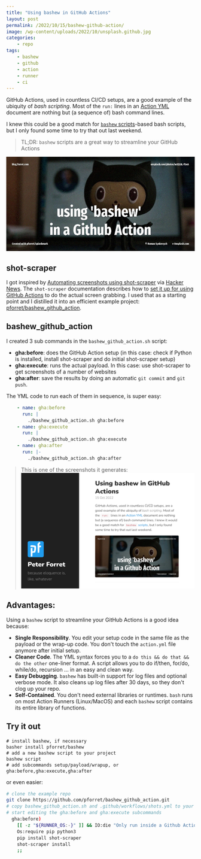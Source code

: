 ```yaml
---
title: "Using bashew in GitHub Actions"
layout: post
permalink: /2022/10/15/bashew-github-action/
image: /wp-content/uploads/2022/10/unsplash.github.jpg
categories:
    - repo
tags:
    - bashew
    - github
    - action
    - runner
    - ci
---
```


GitHub Actions, used in countless CI/CD setups, are a good example of the ubiquity of _bash scripting_. Most of the `run:` lines in an [Action YML](https://docs.github.com/en/actions/using-workflows/workflow-syntax-for-github-actions#jobsjob_idstepsrun) document are nothing but (a sequence of) bash command lines. 

I knew this could be a good match for [`bashew` scripts](/tag/bashew/)-based bash scripts, but I only found some time to try that out last weekend. 

> TL;DR: `bashew` scripts are a great way to streamline your GitHub Actions

![bashew in GitHub Action scripts](/wp-content/uploads/2022/10/unsplash.github.jpg)

## shot-scraper

I got inspired by [Automating screenshots using shot-scraper](https://simonwillison.net/2022/Oct/14/automating-screenshots/) via [Hacker News](https://news.ycombinator.com/item?id=33216789). The `shot-scraper` documentation describes how to [set it up for using GitHub Actions](https://shot-scraper.datasette.io/en/stable/github-actions.html) to do the actual screen grabbing. I used that as a starting point and I distilled it into an efficient example project: [pforret/bashew_github_action](https://github.com/pforret/bashew_github_action).

## bashew_github_action
I created 3 sub commands in the `bashew_github_action.sh` script:
* **gha:before**: does the GitHub Action setup (in this case: check if Python is installed, install shot-scraper and do initial shot-scraper setup)
* **gha:execute**: runs the actual payload. In this case: use shot-scraper to get screenshots of a number of websites
* **gha:after**: save the results by doing an automatic `git commit` and `git push`.

The YML code to run each of them in sequence, is super easy:

```yml
    - name: gha:before
      run: |
        ./bashew_github_action.sh gha:before
    - name: gha:execute
      run: |
        ./bashew_github_action.sh gha:execute
    - name: gha:after
      run: |-
        ./bashew_github_action.sh gha:after
```

> This is one of the screenshots it generates:
> ![automatic screenshot via shot-scraper](https://raw.githubusercontent.com/pforret/bashew_github_action/master/output/blog.forret.com.png)

## Advantages:

Using a `bashew` script to streamline your GitHub Actions is a good idea because:

* **Single Responsibility**. You edit your setup code in the same file as the payload or the wrap-up code. You don't touch the `action.yml` file anymore after initial setup.
* **Cleaner Code**. The YML syntax forces you to a `do this && do that && do the other` one-liner format. A script allows you to do if/then, for/do, while/do, recursion ... in an easy and clean way.
* **Easy Debugging**. `bashew` has built-in support for log files and optional verbose mode. It also cleans up log files after 30 days, so they don't clog up your repo.
* **Self-Contained**. You don't need external libraries or runtimes. `bash` runs on most Action Runners (Linux/MacOS) and each `bashew` script contains its entire library of functions.

## Try it out

```shell
# install bashew, if necessary
basher install pforret/bashew
# add a new bashew script to your project
bashew script
# add subcommands setup/payload/wrapup, or gha:before,gha:execute,gha:after
```

or even easier:
```bash
# clone the example repo
git clone https://github.com/pforret/bashew_github_action.git
# copy bashew_github_action.sh and .github/workflows/shots.yml to your project
# start editing the gha:before and gha:execute subcommands
  gha:before)
    [[ -z "${RUNNER_OS:-}" ]] && IO:die "Only run inside a Github Action"
    Os:require pip python3
    pip install shot-scraper
    shot-scraper install
    ;;
```